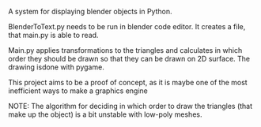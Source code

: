 A system for displaying blender objects in Python.

BlenderToText.py needs to be run in blender code editor. It creates a file, that main.py is able to read.

Main.py applies transformations to the triangles and calculates in which order they should be drawn so that they can be drawn on 2D surface. 
The drawing isdone with pygame. 

This project aims to be a proof of concept, as it is maybe one of the most inefficient ways to make a graphics engine

NOTE: The algorithm for deciding in which order to draw the triangles (that make up the object) is a bit unstable
with low-poly meshes. 
